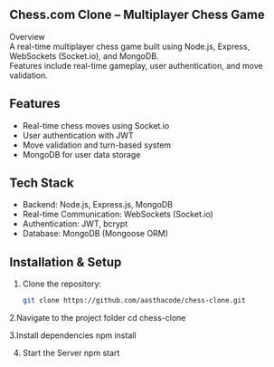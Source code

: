 ## Chess.com Clone – Multiplayer Chess Game  

Overview  
A real-time multiplayer chess game built using Node.js, Express, WebSockets (Socket.io), and MongoDB.  
Features include real-time gameplay, user authentication, and move validation.  

## Features  
- Real-time chess moves using Socket.io  
- User authentication with JWT  
- Move validation and turn-based system  
- MongoDB for user data storage  
 

## Tech Stack  
- Backend: Node.js, Express.js, MongoDB  
- Real-time Communication: WebSockets (Socket.io)  
- Authentication: JWT, bcrypt  
- Database: MongoDB (Mongoose ORM)  

## Installation & Setup  
1. Clone the repository:  
   ```bash
   git clone https://github.com/aasthacode/chess-clone.git

2.Navigate to the project folder
 cd chess-clone

3.Install dependencies
npm install

4. Start the Server
   npm start
